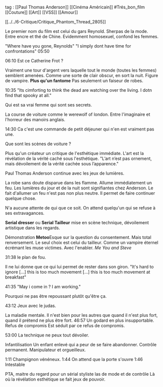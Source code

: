 tag : [[Paul Thomas Anderson]] [[Cinéma Américain]] #Trés_bon_film [[Couture]] [[Art]] [[VSS]] [[Amour]]

[[../../6-Critique/Critique_Phantom_Thread_2805]]

Le premier nom du film est celui du gars Reynold. 
Sherpas de la mode. 
Entre encre et thé de Chine. 
Evidemment homosexuel, confond les femmes.

"Where have you gone, Reynolds"
"I simply dont have time for confrontations" 05:50

06:10 Est ce Catherine Frot ? 

Vraiment une tour d'argent vers laquelle tout le monde (toutes les femmes) semblent amenées.
Comme une sorte de clair obscur, en sort la nuit. Figure de vampire. **Plus qu'un fantome**
Pas seulement un faiseur de robes.  

10:35 "Its cimforting to think the dead are watching over the living. I dotn find that spooky at all."

Qui est sa vrai femme qui sont ses secrets. 

La course de voiture comme le werewolf of london. Entre l'imaginaire et l'horreur des manoirs anglais. 

14:30 Ca c'est une commande de petit déjeuner qui n'en est vraiment pas une.

Que sont les scènes de voiture ? 

Plus qu'un créateur un critique de l'esthétique immédiate. L'art est la révélation de la vérité caché sous l'esthétique. "L’art n’est pas ornement, mais dévoilement de la vérité cachée sous l’apparence."

Paul Thomas Anderson continue avec les jeux de lumières. 

La robe sans doute disparue dans les flamme. Allume immédiatement un feu. 
Les lumières du jour et de la nuit sont signifiantes chez Anderson. Le fait d'allumer un feu n'est pas non plus neutre. Il permet de faire continuer quelque chose. 

N'a aucune attente de qui  que ce soit. On attend quelqu'un qui se refuse à ses extravagances. 

**Serial dresser**  ou **Serial Tailleur** mise en scène technique, dévoilement artistique dans les regards. 

Démonstration **Metoo**Esque sur la question du consentement. Mais total renversement. 
Le seul choix est celui du tailleur. 
Comme un vampire éternel écrémant les muse victimes.
Avec l'enabler. *Me You and Steve*

31:38 le plan de fou. 

Il ne lui donne que ce qui lui permet de rester dans son giron.
"It's hard to ignore [...] this is too much movement [...] this is too much movement at breakfast"

41:35 "May i come in ? I am working."

Pourquoi ne pas être repoussant plutôt qu'être ça. 

43:12 Jeux avec le judas. 

La maladie mentale. Il n'est bien pour les autres que quand il n'est plus fort, quand il prétend ne plus être fort. 46:57 Un godard en plus insupportable. Refus de compromis Est séduit par ce refus de compromis. 

53:00 La technique ne peux tout dévoiler. 

Infantilisation Un enfant enlevé qui a peur de se faire abandonner. Contrôle permanent.
Manipulateur et orgueilleux. 

1:11 Champignon vénéneux. 
1:44 On attend que la porte s'ouvre
1:46 Intestable

PTA, maitre du regard pour un sérial styliste
			las de mode et de contrôle
Là où la révélation esthétique se fait jeux de pouvoir.  